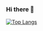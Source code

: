 ### Hi there 👋


[![Top Langs](https://github-readme-stats.vercel.app/api/top-langs/?username=VictorSchneuwly&langs_count=10&theme=tokyonight)](https://github.com/anuraghazra/github-readme-stats)

<!--
**VictorSchneuwly/VictorSchneuwly** is a ✨ _special_ ✨ repository because its `README.md` (this file) appears on your GitHub profile.

Here are some ideas to get you started:

- 🔭 I’m currently working on ...
- 🌱 I’m currently learning ...
- 👯 I’m looking to collaborate on ...
- 🤔 I’m looking for help with ...
- 💬 Ask me about ...
- 📫 How to reach me: ...
- 😄 Pronouns: ...
- ⚡ Fun fact: ...
-->

